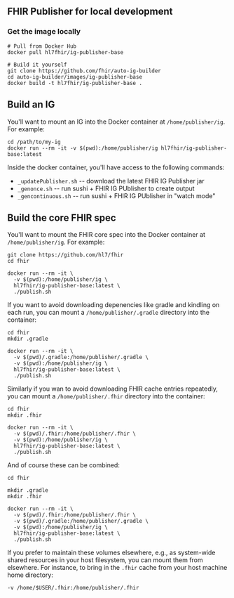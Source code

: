 ## FHIR Publisher for local development

### Get the image locally

    # Pull from Docker Hub
    docker pull hl7fhir/ig-publisher-base

    # Build it yourself
    git clone https://github.com/fhir/auto-ig-builder
    cd auto-ig-builder/images/ig-publisher-base
    docker build -t hl7fhir/ig-publisher-base .

## Build an IG

You'll want to mount an IG into the Docker container at `/home/publisher/ig`. For example:

```
cd /path/to/my-ig
docker run --rm -it -v $(pwd):/home/publisher/ig hl7fhir/ig-publisher-base:latest
```

Inside the docker container, you'll have access to the following commands:

* `_updatePublisher.sh` -- download the latest FHIR IG Publisher jar
* `_genonce.sh` -- run sushi + FHIR IG PUblisher to create output
* `_gencontinuous.sh` -- run sushi + FHIR IG PUblisher in "watch mode"


## Build the core FHIR spec

You'll want to mount the FHIR core spec into the Docker container at `/home/publisher/ig`. For example:


```
git clone https://github.com/hl7/fhir
cd fhir

docker run --rm -it \
  -v $(pwd):/home/publisher/ig \
  hl7fhir/ig-publisher-base:latest \
  ./publish.sh
```


If you want to avoid downloading depenencies like gradle and kindling on each
run, you can mount a `/home/publisher/.gradle` directory into the container:

```
cd fhir
mkdir .gradle

docker run --rm -it \
  -v $(pwd)/.gradle:/home/publisher/.gradle \
  -v $(pwd):/home/publisher/ig \
  hl7fhir/ig-publisher-base:latest \
  ./publish.sh

```

Similarly if you wan to avoid downloading FHIR cache entries repeatedly, you
can mount a `/home/publisher/.fhir` directory into the container:

```
cd fhir
mkdir .fhir

docker run --rm -it \
  -v $(pwd)/.fhir:/home/publisher/.fhir \
  -v $(pwd):/home/publisher/ig \
  hl7fhir/ig-publisher-base:latest \
  ./publish.sh
```

And of course these can be combined:

```
cd fhir

mkdir .gradle
mkdir .fhir

docker run --rm -it \
  -v $(pwd)/.fhir:/home/publisher/.fhir \
  -v $(pwd)/.gradle:/home/publisher/.gradle \
  -v $(pwd):/home/publisher/ig \
  hl7fhir/ig-publisher-base:latest \
  ./publish.sh
```

If you prefer to maintain these volumes elsewhere, e.g., as system-wide shared
resources in your host filesystem, you can mount them from elsewhere. For
instance, to bring in the `.fhir` cache from your host machine home directory:

    -v /home/$USER/.fhir:/home/publisher/.fhir
